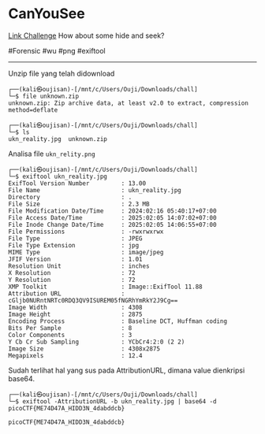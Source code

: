 # CanYouSee
[Link Challenge](https://play.picoctf.org/practice/challenge/408)
How about some hide and seek?

#Forensic #wu #png #exiftool
___

Unzip file yang telah didownload
```
┌──(kali㉿oujisan)-[/mnt/c/Users/Ouji/Downloads/chall]
└─$ file unknown.zip
unknown.zip: Zip archive data, at least v2.0 to extract, compression method=deflate

┌──(kali㉿oujisan)-[/mnt/c/Users/Ouji/Downloads/chall]
└─$ ls
ukn_reality.jpg  unknown.zip
```

Analisa file `ukn_relity.png`
```
┌──(kali㉿oujisan)-[/mnt/c/Users/Ouji/Downloads/chall]
└─$ exiftool ukn_reality.jpg
ExifTool Version Number         : 13.00
File Name                       : ukn_reality.jpg
Directory                       : .
File Size                       : 2.3 MB
File Modification Date/Time     : 2024:02:16 05:40:17+07:00
File Access Date/Time           : 2025:02:05 14:07:02+07:00
File Inode Change Date/Time     : 2025:02:05 14:06:55+07:00
File Permissions                : -rwxrwxrwx
File Type                       : JPEG
File Type Extension             : jpg
MIME Type                       : image/jpeg
JFIF Version                    : 1.01
Resolution Unit                 : inches
X Resolution                    : 72
Y Resolution                    : 72
XMP Toolkit                     : Image::ExifTool 11.88
Attribution URL                 : cGljb0NURntNRTc0RDQ3QV9ISUREM05fNGRhYmRkY2J9Cg==
Image Width                     : 4308
Image Height                    : 2875
Encoding Process                : Baseline DCT, Huffman coding
Bits Per Sample                 : 8
Color Components                : 3
Y Cb Cr Sub Sampling            : YCbCr4:2:0 (2 2)
Image Size                      : 4308x2875
Megapixels                      : 12.4
```

Sudah terlihat hal yang sus pada AttributionURL, dimana value dienkripsi base64.
```
┌──(kali㉿oujisan)-[/mnt/c/Users/Ouji/Downloads/chall]
└─$ exiftool -AttributionURL -b ukn_reality.jpg | base64 -d
picoCTF{ME74D47A_HIDD3N_4dabddcb}
```

```
picoCTF{ME74D47A_HIDD3N_4dabddcb}
```